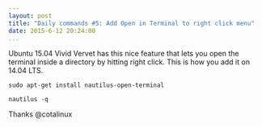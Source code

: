 ```yaml
---
layout: post
title: "Daily commands #5: Add Open in Terminal to right click menu"
date: 2015-6-12 20:24:00
...
```


Ubuntu 15.04 Vivid Vervet has this nice feature that lets you open the terminal
inside a directory by hitting right click. This is how you add it on 14.04 LTS.

~~~~~~~~~~~~~~~~~~~~~~~~~~~~~~~~~~~~~~~~~~~~~~~~~~~~~~~~~~~~~~~~~~~~~~~~~~~~~~~~
sudo apt-get install nautilus-open-terminal
~~~~~~~~~~~~~~~~~~~~~~~~~~~~~~~~~~~~~~~~~~~~~~~~~~~~~~~~~~~~~~~~~~~~~~~~~~~~~~~~

~~~~~~~~~~~~~~~~~~~~~~~~~~~~~~~~~~~~~~~~~~~~~~~~~~~~~~~~~~~~~~~~~~~~~~~~~~~~~~~~
nautilus -q
~~~~~~~~~~~~~~~~~~~~~~~~~~~~~~~~~~~~~~~~~~~~~~~~~~~~~~~~~~~~~~~~~~~~~~~~~~~~~~~~

Thanks @cotalinux